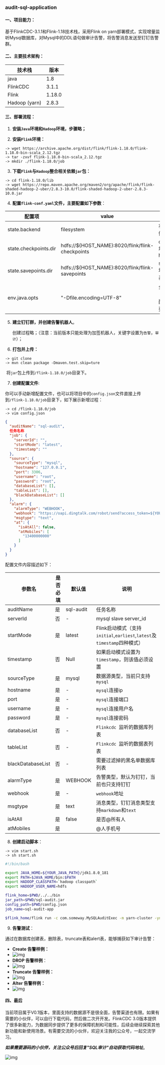 ###                                                   audit-sql-application

#### 一、项目能力：

基于FlinkCDC-3.1.1和Flink-1.18技术栈，采用Flink on yarn部署模式，实现增量监听Mysql数据库，对Mysql中的DDL语句做审计告警，将告警消息发送至钉钉告警群。

#### 二、主要技术架构：

| 技术栈           | 版本     |
|---------------|--------|
| java          | 1.8    |
| FlinkCDC      | 3.1.1  |
| Flink         | 1.18.0 |
| Hadoop (yarn) | 2.8.3  |

#### 三、部署流程：

1. **安装`Java`环境和`Hadoop`环境，步骤略；**

2. **安装`Flink`环境：**

```shell
-> wget https://archive.apache.org/dist/flink/flink-1.18.0/flink-1.18.0-bin-scala_2.12.tgz
-> tar -zxvf flink-1.18.0-bin-scala_2.12.tgz
-> mkdir ./flink-1.18.0/job
```

3. **下载`Flink`与`Hadoop`整合相关依赖`jar`包：**

```shell
-> cd flink-1.18.0/lib
-> wget https://repo.maven.apache.org/maven2/org/apache/flink/flink-shaded-hadoop-2-uber/2.8.3-10.0/flink-shaded-hadoop-2-uber-2.8.3-10.0.jar
```

4. **配置`flink-conf.yaml`文件，主要配置如下参数**：

| 配置项                   | value                                            | 说明                   |
|-----------------------|--------------------------------------------------|----------------------|
| state.backend         | filesystem                                       | 状态后端存储模式             |
| state.checkpoints.dir | hdfs://${HOST_NAME}:8020/flink/flink-checkpoints | checkpoint地址，基于hdfs  |
| state.savepoints.dir  | hdfs://${HOST_NAME}:8020/flink/flink-savepoints  | savepoint地址，同样基于hdfs |
| env.java.opts         | "-Dfile.encoding=UTF-8"                          | 全局编码（**重要配置，必须要加引号）  |

5. **建立钉钉群，并创建告警机器人**。

   创建过程略；（注意：当前版本只能处理为加签机器人，关键字设置为`告警`，`审计`）；

6. **打包并上传：**

```shell
-> git clone 
-> mvn clean package -Dmaven.test.skip=ture
```

​      将`jar`包上传到`/flink-1.18.0/job`目录下。

7. **创建配置文件**:

​       你可以手动新增配置文件，也可以将项目中的`config.json`文件直接上传到`/flink-1.18.0/job`目录下，如下展示新增过程：

```shell
-> cd /flink-1.18.0/job
-> vim config.json
```

```json
{
  "auditName": "sql-audit",
  任务名称
  "job": {
    "serverId": "",
    "startMode": "latest",
    "timestamp": ""
  },
  "source": {
    "sourceType": "mysql",
    "hostname": "127.0.0.1",
    "port": 3306,
    "username": "root",
    "password": "root",
    "databaseList": [],
    "tableList": [],
    "blackDatabaseList": []
  },
  "alarm": {
    "alarmType": "WEBHOOK",
    "webhook": "https://oapi.dingtalk.com/robot/send?access_token=${YOUR_TOKEN}",
    "msgtype": "text",
    "at": {
      "isAtAll": false,
      "atMobiles": [
        "13400000000"
      ]
    }
  }
}
```

配置文件内容描述如下：

| 参数名               | 是否必填 | 默认值       | 说明                                                          |
|-------------------|------|-----------|-------------------------------------------------------------|
| auditName         | 是    | sql-audit | 任务名称                                                        |
| serverId          | 否    | -         | mysql slave server_id                                       |
| startMode         | 是    | latest    | Flink启动模式（支持 `initial`,`earliest`,`latest`及`timestamp`四种模式） |
| timestamp         | 否    | Null      | 如果启动模式设置为`timestamp`，则该值必须设置                                |
| sourceType        | 是    | mysql     | 数据源类型，当前只支持`mysql`                                          |
| hostname          | 是    | -         | `mysql`连接ip                                                 |
| port              | 是    | -         | `mysql`连接端口                                                 |
| username          | 是    | -         | `mysql`连接用户名                                                |
| password          | 是    | -         | `mysql`连接密码                                                 |
| databaseList      | 否    | -         | `Flinkcdc `监听的数据库列表                                         |
| tableList         | 否    | -         | `Flinkcdc `监听的数据表列表                                         |
| blackDatabaseList | 否    | -         | 需要过滤掉的黑名单数据库列表                                              |
| alarmType         | 是    | WEBHOOK   | 告警类型，默认为钉钉，当前也只支持钉钉                                         |
| webhook           | 是    | -         | `webhook`地址                                                 |
| msgtype           | 是    | text      | 消息类型，钉钉消息类型支持`markdown`和`text`                              |
| isAtAll           | 是    | false     | 是否@所有人                                                      |
| atMobiles         | 是    |           | @人手机号                                                       |

8. **创建启动脚本**：

```shell
-> vim start.sh
-> sh start.sh
```

```bash
#!/bin/bash

export JAVA_HOME=${YOUR_JAVA_PATH}/jdk1.8.0_181
export PATH=$JAVA_HOME/bin:$PATH
export HADOOP_CLASSPATH=`hadoop classpath`
export HADOOP_USER_NAME=hdfs

flink_home=$PWD/../../bin
jar_path=$PWD/sql-audit.jar
config_path=$PWD/config.json
job_name=sql-audit-app

$flink_home/flink run -c com.someway.MySQLAuditExec -m yarn-cluster -ynm $job_name  -p 1 -yjm 1024 -ytm 1024 -yD env.java.opts="-Dfile.encoding=UTF-8" ${jar_path} ${config_path}
```

9. **告警测试**：

通过在数据库创建表，删除表，truncate表和alert表，能够捕获如下审计告警：

- **Create 告警样例：**
- ![img](./img/create.png)
- **DROP 告警样例**：
- ![img](./img/drop.png)
- **Truncate 告警样例：**
- ![img](./img/truncate.png)
- **Alter 告警样例：**
- ![img](./img/alter.png)

#### 四、最后

当前项目属于V0.1版本，里面支持的数据源不是很全面，告警渠道也有限。如果有需要的小伙伴，可以自行下载代码，然后做二次开开发。FlinkCDC 3.0版本提供了很多新能力，为数据同步提供了更多的保障机制和可能性，后续会继续探索其他新功能和新使用场景。有需要交流的小伙伴，欢迎关注我的公众号，一起交流学习。

***如果需要源码的小伙伴，关注公众号后回复"SQL审计"自动获取代码地址***。

![img](./img/pict.jpg)
